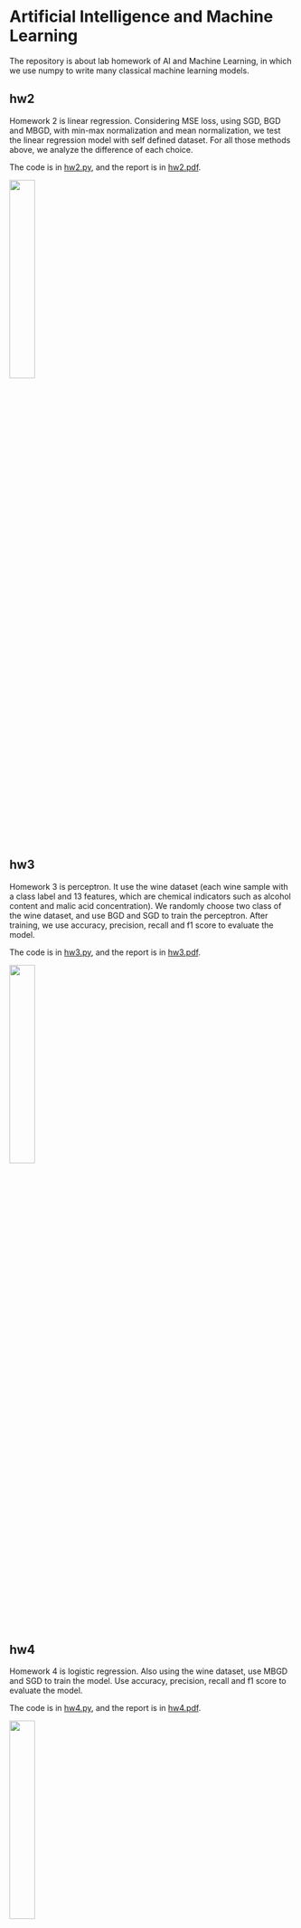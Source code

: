 # Artificial Intelligence and Machine Learning

The repository is about lab homework of AI and Machine Learning, in which we use numpy to write many classical machine learning models.

## hw2
Homework 2 is linear regression. Considering MSE loss, using SGD, BGD and MBGD, with min-max normalization and mean normalization, we test the linear regression model with self defined dataset. For all those methods above, we analyze the difference of each choice.

The code is in [hw2.py](https://github.com/Wendy-Ying/AI-and-Machine-Learning-Lab/blob/main/hw2.py), and the report is in [hw2.pdf](https://github.com/Wendy-Ying/AI-and-Machine-Learning-Lab/blob/main/%E4%BA%BA%E5%B7%A5%E6%99%BA%E8%83%BD%E4%B8%8E%E6%9C%BA%E5%99%A8%E5%AD%A6%E4%B9%A0hw2.pdf).

<img src="https://github.com/user-attachments/assets/5e30576f-4fde-4ff2-b713-40712ca1ed32" width="30%">

## hw3
Homework 3 is perceptron. It use the wine dataset (each wine sample with a class label and 13 features, which are chemical indicators such as alcohol content and malic acid concentration). We randomly choose two class of the wine dataset, and use BGD and SGD to train the perceptron. After training, we use accuracy, precision, recall and f1 score to evaluate the model.

The code is in [hw3.py](https://github.com/Wendy-Ying/AI-and-Machine-Learning-Lab/blob/main/hw3.py), and the report is in [hw3.pdf](https://github.com/Wendy-Ying/AI-and-Machine-Learning-Lab/blob/main/%E4%BA%BA%E5%B7%A5%E6%99%BA%E8%83%BD%E4%B8%8E%E6%9C%BA%E5%99%A8%E5%AD%A6%E4%B9%A0hw3.pdf).

<img src="https://github.com/user-attachments/assets/64c41536-9e29-4d61-9180-94dfe2bb5865" width="30%">

## hw4
Homework 4 is logistic regression. Also using the wine dataset, use MBGD and SGD to train the model. Use accuracy, precision, recall and f1 score to evaluate the model.

The code is in [hw4.py](https://github.com/Wendy-Ying/AI-and-Machine-Learning-Lab/blob/main/hw4.py), and the report is in [hw4.pdf](https://github.com/Wendy-Ying/AI-and-Machine-Learning-Lab/blob/main/%E4%BA%BA%E5%B7%A5%E6%99%BA%E8%83%BD%E4%B8%8E%E6%9C%BA%E5%99%A8%E5%AD%A6%E4%B9%A0hw4.pdf).

<img src="https://github.com/user-attachments/assets/116695e0-74cd-47da-998c-1ad52ce79bee" width="30%">

## hw5
Homework 5 is multi-layer perceptron. It use numpy to develop MLP model, with SGD and MBGD update method. Also, there's cross validation and early stopping, to automatically increase the size of the layer. The model is tested by classification problem and nonlinear regression problem, and both of them have perfect performance.

The code is in [hw5.py](https://github.com/Wendy-Ying/AI-and-Machine-Learning-Lab/blob/main/hw5.py), and the report is in [hw5.pdf](https://github.com/Wendy-Ying/AI-and-Machine-Learning-Lab/blob/main/%E4%BA%BA%E5%B7%A5%E6%99%BA%E8%83%BD%E4%B8%8E%E6%9C%BA%E5%99%A8%E5%AD%A6%E4%B9%A0hw5.pdf).

<img src="https://github.com/user-attachments/assets/b68f6824-63a2-4593-82bc-4b560fdadebd" width="30%">
<img src="https://github.com/user-attachments/assets/39f1e752-907d-4ee4-8fb5-1d0b074d6670" width="30%">

## hw6
Homework 6 is k-nearest neighbour. Realized by numpy, the model has perfect performance with Breast Cancer Wisconsin dataset.

The code is in [hw6.py](https://github.com/Wendy-Ying/AI-and-Machine-Learning-Lab/blob/main/hw6.py), and the report is in [hw6.pdf](https://github.com/Wendy-Ying/AI-and-Machine-Learning-Lab/blob/main/%E4%BA%BA%E5%B7%A5%E6%99%BA%E8%83%BD%E4%B8%8E%E6%9C%BA%E5%99%A8%E5%AD%A6%E4%B9%A0hw6.pdf).

<img src="https://github.com/user-attachments/assets/1d5f2bd6-bbb8-4d22-8e10-7972e31c1b00" width="30%">

## hw7
Homework 7 is decision tree. It use Contact Lenses Dataset to test the model. The model is only the most basic implementation.

The code is in [hw7.py](https://github.com/Wendy-Ying/AI-and-Machine-Learning-Lab/blob/main/hw7.py), and the report is in [hw7.pdf](https://github.com/Wendy-Ying/AI-and-Machine-Learning-Lab/blob/main/%E4%BA%BA%E5%B7%A5%E6%99%BA%E8%83%BD%E4%B8%8E%E6%9C%BA%E5%99%A8%E5%AD%A6%E4%B9%A0hw7.pdf).

<img src="https://github.com/user-attachments/assets/60a4e18c-c487-48c5-b4d1-bed8330b990c" width="30%">

## hw8
Homework 8 is multi-class mlp. It use optical digits dataset to test the model, with many reuslts analyazation.

The code is in [hw8.py](https://github.com/Wendy-Ying/AI-and-Machine-Learning-Lab/blob/main/hw8.py), and the report is in [hw8.pdf](https://github.com/Wendy-Ying/AI-and-Machine-Learning-Lab/blob/main/%E4%BA%BA%E5%B7%A5%E6%99%BA%E8%83%BD%E4%B8%8E%E6%9C%BA%E5%99%A8%E5%AD%A6%E4%B9%A0hw8.pdf).

<img src="https://github.com/user-attachments/assets/c9c8dfef-d308-407f-82a8-f3614fe6cfb7" width="30%">
